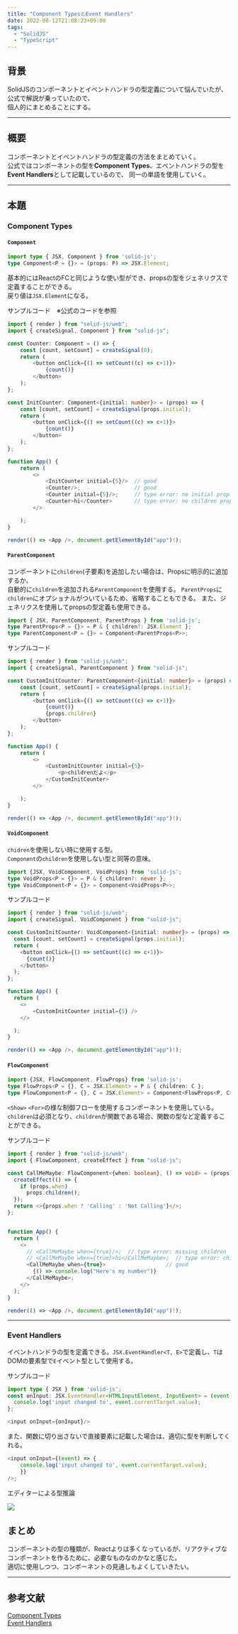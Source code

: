 ```yaml
---
title: "Component TypesとEvent Handlers"
date: 2022-08-12T21:08:23+09:00
tags: 
  - "SolidJS"
  - "TypeScript"
---
```

## 背景
SolidJSのコンポーネントとイベントハンドラの型定義について悩んでいたが、公式で解説が乗っていたので、  
個人的にまとめることにする。

---
## 概要
コンポーネントとイベントハンドラの型定義の方法をまとめていく。  
公式ではコンポーネントの型を**Component Types**、エベントハンドラの型を**Event Handlers**として記載しているので、
同一の単語を使用していく。

---
## 本題
### Component Types
#### `Component`
```typescript jsx
import type { JSX, Component } from 'solid-js';
type Component<P = {}> = (props: P) => JSX.Element;
```
基本的にはReactのFCと同じような使い型ができ、propsの型をジェネリクスで定義することができる。  
戻り値は`JSX.Element`になる。

サンプルコード　※公式のコードを参照
```typescript jsx
import { render } from "solid-js/web";
import { createSignal, Component } from "solid-js";

const Counter: Component = () => {
    const [count, setCount] = createSignal(0);
    return (
        <button onClick={() => setCount((c) => c+1)}>
            {count()}
        </button>
    );
};

const InitCounter: Component<{initial: number}> = (props) => {
    const [count, setCount] = createSignal(props.initial);
    return (
        <button onClick={() => setCount((c) => c+1)}>
            {count()}
        </button>
    );
};

function App() {
    return (
        <>
            <InitCounter initial={5}/>  // good
            <Counter/>;                 // good
            <Counter initial={5}/>;     // type error: no initial prop
            <Counter>hi</Counter>       // type error: no children prop
        </>

    );
}

render(() => <App />, document.getElementById("app")!);
```

#### `ParentComponent`
コンポーネントに`children`(子要素)を追加したい場合は、Propsに明示的に追加するか、  
自動的に`children`を追加される`ParentComponent`を使用する。
`ParentProps`に`children`にオプショナルがついているため、省略することもできる。
また、ジェネリクスを使用してpropsの型定義も使用できる。
```typescript jsx
import { JSX, ParentComponent, ParentProps } from 'solid-js';
type ParentProps<P = {}> = P & { children?: JSX.Element };
type ParentComponent<P = {}> = Component<ParentProps<P>>;
```
サンプルコード
```typescript jsx
import { render } from "solid-js/web";
import { createSignal, ParentComponent } from "solid-js";

const CustomInitCounter: ParentComponent<{initial: number}> = (props) => {
    const [count, setCount] = createSignal(props.initial);
    return (
        <button onClick={() => setCount((c) => c+1)}>
            {count()}
            {props.children}
        </button>
    );
};

function App() {
    return (
        <>
            <CustomInitCounter initial={5}>
                <p>childrenだよ</p>
            </CustomInitCounter>
        </>

    );
}

render(() => <App />, document.getElementById("app")!);

```

#### `VoidComponent`
`chidren`を使用しない時に使用する型。  
`Component`の`children`を使用しない型と同等の意味。
```typescript jsx
import {JSX, VoidComponent, VoidProps} from 'solid-js';
type VoidProps<P = {}> = P & { children?: never };
type VoidComponent<P = {}> = Component<VoidProps<P>>;
```

サンプルコード
```typescript jsx
import { render } from "solid-js/web";
import { createSignal, VoidComponent } from "solid-js";

const CustomInitCounter: VoidComponent<{initial: number}> = (props) => {
  const [count, setCount] = createSignal(props.initial);
  return (
    <button onClick={() => setCount((c) => c+1)}>
      {count()}
    </button>
  );
};

function App() {
  return (
    <>
        <CustomInitCounter initial={5} />
    </>

  );
}

render(() => <App />, document.getElementById("app")!);

```
#### `FlowComponent`
```typescript jsx
import {JSX, FlowComponent, FlowProps} from 'solid-js';
type FlowProps<P = {}, C = JSX.Element> = P & { children: C };
type FlowComponent<P = {}, C = JSX.Element> = Component<FlowProps<P, C>>;
```
`<Show>` `<For>`の様な制御フローを使用するコンポーネントを使用している。  
`children`は必須となり、`children`が関数である場合、関数の型など定義することができる。

サンプルコード
```typescript jsx
import { render } from "solid-js/web";
import { FlowComponent, createEffect } from "solid-js";

const CallMeMaybe: FlowComponent<{when: boolean}, () => void> = (props) => {
  createEffect(() => {
    if (props.when)
      props.children();
  });
  return <>{props.when ? 'Calling' : 'Not Calling'}</>;
};


function App() {
  return (
    <>
      // <CallMeMaybe when={true}/>;  // type error: missing children
      // <CallMeMaybe when={true}>hi</CallMeMaybe>;  // type error: children
      <CallMeMaybe when={true}>                   // good
        {() => console.log("Here's my number")}
      </CallMeMaybe>;  
    </>
  );
}

render(() => <App />, document.getElementById("app")!);

```

---

### Event Handlers
イベントハンドラの型を定義できる。`JSX.EventHandler<T, E>`で定義し、`T`はDOMの要素型で`E`イベント型として使用する。

サンプルコード
```typescript jsx
import type { JSX } from 'solid-js';
const onInput: JSX.EventHandler<HTMLInputElement, InputEvent> = (event) => {
  console.log('input changed to', event.currentTarget.value);
};

<input onInput={onInput}/>
```

また、関数に切り出さないで直接要素に記載した場合は、適切に型を判断してくれる。
```typescript jsx
<input onInput={(event) => {
    console.log('input changed to', event.currentTarget.value);
    }}
/>;
```
エディターによる型推論

![](/img/posts/solidjs_types_event-handler.png)

## まとめ
コンポーネントの型の種類が、Reactよりは多くなっているが、リアクティブなコンポーネントを作るために、必要なものなのかなと感じた。  
適切に使用しつつ、コンポーネントの見通しもよくしていきたい。

---
## 参考文献
<a href="https://www.solidjs.com/guides/typescript#component-types" target="_blank">Component Types</a>  
<a href="https://www.solidjs.com/guides/typescript#event-handlers" target="_blank">Event Handlers</a>	
